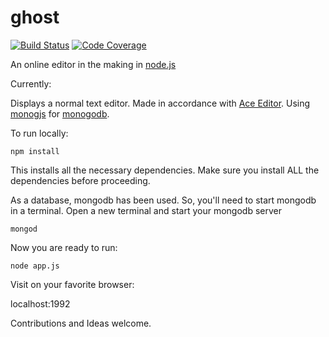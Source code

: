 ghost
=====

[![Build Status](https://github.org/anistark/ghost?branch=master)](https://github.org/anistark/ghost)
[![Code Coverage](https://github.org/g/anistark/ghost/?branch=master)](https://github.org/g/anistark/ghost/?branch=master)

An online editor in the making in [node.js](http://nodejs.org/) 

Currently:

Displays a normal text editor. Made in accordance with [Ace Editor](http://ace.c9.io/). Using [monogjs](http://mafintosh.github.io/mongojs/) for [monogodb](http://www.mongodb.org/).

To run locally:
```
npm install
```
This installs all the necessary dependencies. Make sure you install ALL the dependencies before proceeding.

As a database, mongodb has been used. So, you'll need to start mongodb in a terminal.
Open a new terminal and start your mongodb server
```
mongod
```
Now you are ready to run:
```
node app.js
```

Visit on your favorite browser:

localhost:1992


Contributions and Ideas welcome.
